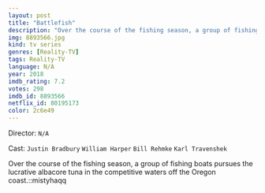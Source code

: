 ```yaml
---
layout: post
title: "Battlefish"
description: "Over the course of the fishing season, a group of fishing boats pursues the lucrative albacore tuna in the competitive waters off the Oregon coast.::mistyhaqq.."
img: 8893566.jpg
kind: tv series
genres: [Reality-TV]
tags: Reality-TV 
language: N/A
year: 2018
imdb_rating: 7.2
votes: 298
imdb_id: 8893566
netflix_id: 80195173
color: 2c6e49
---
```

Director: `N/A`  

Cast: `Justin Bradbury` `William Harper` `Bill Rehmke` `Karl Travenshek` 

Over the course of the fishing season, a group of fishing boats pursues the lucrative albacore tuna in the competitive waters off the Oregon coast.::mistyhaqq